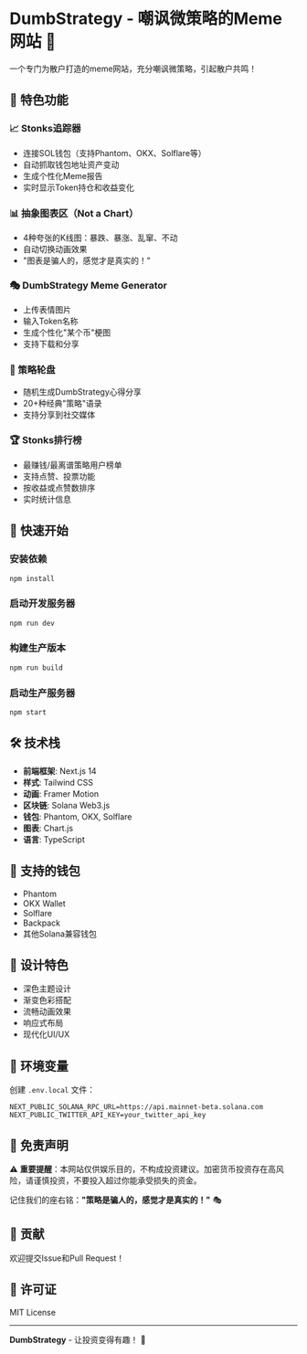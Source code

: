 # DumbStrategy - 嘲讽微策略的Meme网站 🚀

一个专门为散户打造的meme网站，充分嘲讽微策略，引起散户共鸣！

## 🌟 特色功能

### 📈 Stonks追踪器
- 连接SOL钱包（支持Phantom、OKX、Solflare等）
- 自动抓取钱包地址资产变动
- 生成个性化Meme报告
- 实时显示Token持仓和收益变化

### 📊 抽象图表区（Not a Chart）
- 4种夸张的K线图：暴跌、暴涨、乱窜、不动
- 自动切换动画效果
- "图表是骗人的，感觉才是真实的！"

### 🎭 DumbStrategy Meme Generator
- 上传表情图片
- 输入Token名称
- 生成个性化"某个币"梗图
- 支持下载和分享

### 🎰 策略轮盘
- 随机生成DumbStrategy心得分享
- 20+种经典"策略"语录
- 支持分享到社交媒体

### 🏆 Stonks排行榜
- 最赚钱/最离谱策略用户榜单
- 支持点赞、投票功能
- 按收益或点赞数排序
- 实时统计信息

## 🚀 快速开始

### 安装依赖
```bash
npm install
```

### 启动开发服务器
```bash
npm run dev
```

### 构建生产版本
```bash
npm run build
```

### 启动生产服务器
```bash
npm start
```

## 🛠️ 技术栈

- **前端框架**: Next.js 14
- **样式**: Tailwind CSS
- **动画**: Framer Motion
- **区块链**: Solana Web3.js
- **钱包**: Phantom, OKX, Solflare
- **图表**: Chart.js
- **语言**: TypeScript

## 📱 支持的钱包

- Phantom
- OKX Wallet
- Solflare
- Backpack
- 其他Solana兼容钱包

## 🎨 设计特色

- 深色主题设计
- 渐变色彩搭配
- 流畅动画效果
- 响应式布局
- 现代化UI/UX

## 🔧 环境变量

创建 `.env.local` 文件：

```env
NEXT_PUBLIC_SOLANA_RPC_URL=https://api.mainnet-beta.solana.com
NEXT_PUBLIC_TWITTER_API_KEY=your_twitter_api_key
```

## 📄 免责声明

⚠️ **重要提醒**：本网站仅供娱乐目的，不构成投资建议。加密货币投资存在高风险，请谨慎投资，不要投入超过你能承受损失的资金。

记住我们的座右铭：**"策略是骗人的，感觉才是真实的！"** 🎭

## 🤝 贡献

欢迎提交Issue和Pull Request！

## 📄 许可证

MIT License

---

**DumbStrategy** - 让投资变得有趣！ 🚀 